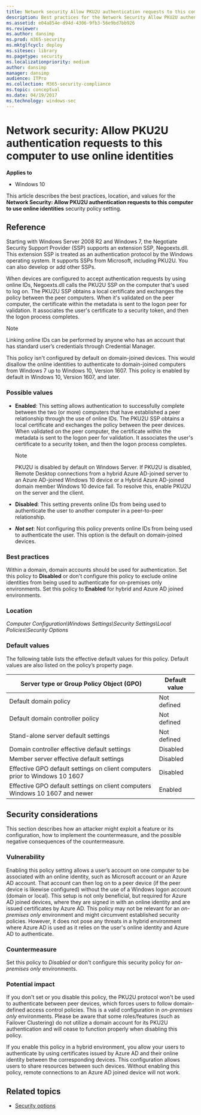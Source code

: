 ```yaml
---
title: Network security Allow PKU2U authentication requests to this computer to use online identities (Windows 10)
description: Best practices for the Network Security Allow PKU2U authentication requests to this computer to use online identities security setting.
ms.assetid: e04a854e-d94d-4306-9fb3-56e9bd7bb926
ms.reviewer: 
ms.author: dansimp
ms.prod: m365-security
ms.mktglfcycl: deploy
ms.sitesec: library
ms.pagetype: security
ms.localizationpriority: medium
author: dansimp
manager: dansimp
audience: ITPro
ms.collection: M365-security-compliance
ms.topic: conceptual
ms.date: 04/19/2017
ms.technology: windows-sec
---
```


# Network security: Allow PKU2U authentication requests to this computer to use online identities

**Applies to**
-   Windows 10

This article describes the best practices, location, and values for the **Network Security: Allow PKU2U authentication requests to this computer to use online identities** security policy setting.

## Reference

Starting with Windows Server 2008 R2 and Windows 7, the Negotiate Security Support Provider (SSP) supports an extension SSP, Negoexts.dll. This extension SSP is treated as an authentication protocol by the Windows operating system. It supports SSPs from Microsoft, including PKU2U. You can also develop or add other SSPs.

When devices are configured to accept authentication requests by using online IDs, Negoexts.dll calls the PKU2U SSP on the computer that's used to log on. The PKU2U SSP obtains a local certificate and exchanges the policy between the peer computers. When it's validated on the peer computer, the certificate within the metadata is sent to the logon peer for validation. It associates the user's certificate to a security token, and then the logon process completes.

> [!NOTE]
> Linking online IDs can be performed by anyone who has an account that has standard user’s credentials through Credential Manager.
 
This policy isn't configured by default on domain-joined devices. This would disallow the online identities to authenticate to domain-joined computers from Windows 7 up to Windows 10, Version 1607. This policy is enabled by default in Windows 10, Version 1607, and later.

### Possible values

-   **Enabled**: This setting allows authentication to successfully complete between the two (or more) computers that have established a peer relationship through the use of online IDs. The PKU2U SSP obtains a local certificate and exchanges the policy between the peer devices. When validated on the peer computer, the certificate within the metadata is sent to the logon peer for validation. It associates the user's certificate to a security token, and then the logon process completes.

    > [!NOTE]
    > PKU2U is disabled by default on Windows Server. If PKU2U is disabled, Remote Desktop connections from a hybrid Azure AD-joined server to an Azure AD-joined Windows 10 device or a Hybrid Azure AD-joined domain member Windows 10 device fail. To resolve this, enable PKU2U on the server and the client.

-   **Disabled**: This setting prevents online IDs from being used to authenticate the user to another computer in a peer-to-peer relationship.

-   ***Not set***: Not configuring this policy prevents online IDs from being used to authenticate the user. This option is the default on domain-joined devices.

### Best practices

Within a domain, domain accounts should be used for authentication. Set this policy to **Disabled** or don't configure this policy to exclude online identities from being used to authenticate for on-premises only environments. Set this policy to **Enabled** for hybrid and Azure AD joined environments.

### Location

*Computer Configuration\\Windows Settings\\Security Settings\\Local Policies\\Security Options*

### Default values

The following table lists the effective default values for this policy. Default values are also listed on the policy’s property page.

| Server type or Group Policy Object (GPO) | Default value |
| - | - |
| Default domain policy| Not defined| 
| Default domain controller policy | Not defined| 
| Stand-alone server default settings | Not defined| 
| Domain controller effective default settings | Disabled| 
| Member server effective default settings | Disabled| 
| Effective GPO default settings on client computers prior to Windows 10 1607 | Disabled| 
| Effective GPO default settings on client computers Windows 10 1607 and newer | Enabled| 
 
## Security considerations

This section describes how an attacker might exploit a feature or its configuration, how to implement the countermeasure, and the possible negative consequences of the countermeasure.

### Vulnerability

Enabling this policy setting allows a user’s account on one computer to be associated with an online identity, such as Microsoft account or an Azure AD account. That account can then log on to a peer device (if the peer device is likewise configured) without the use of a Windows logon account (domain or local). This setup is not only beneficial, but required for Azure AD joined devices, where they are signed in with an online identity and are issued certificates by Azure AD. This policy may not be relevant for an *on-premises only* environment and might circumvent established security policies. However, it does not pose any threats in a hybrid environment where Azure AD is used as it relies on the user's online identity and Azure AD to authenticate. 

### Countermeasure

Set this policy to *Disabled* or don't configure this security policy for *on-premises only* environments.

### Potential impact

If you don't set or you disable this policy, the PKU2U protocol won't be used to authenticate between peer devices, which forces users to follow domain-defined access control policies. This is a valid configuration in *on-premises only* environments. Please be aware that some roles/features (such as Failover Clustering) do not utilize a domain account for its PKU2U authentication and will cease to function properly when disabling this policy.

If you enable this policy in a hybrid environment, you allow your users to authenticate by using certificates issued by Azure AD and their online identity between the corresponding devices. This configuration allows users to share resources between such devices. Without enabling this policy, remote connections to an Azure AD joined device will not work.


## Related topics

- [Security options](security-options.md)
